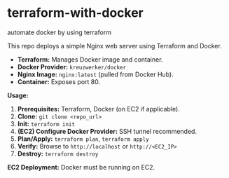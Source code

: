 # terraform-with-docker
automate docker by using terraform

This repo deploys a simple Nginx web server using Terraform and Docker.

* **Terraform:** Manages Docker image and container.
* **Docker Provider:** `kreuzwerker/docker`
* **Nginx Image:** `nginx:latest` (pulled from Docker Hub).
* **Container:** Exposes port 80.

**Usage:**

1. **Prerequisites:** Terraform, Docker (on EC2 if applicable).
2. **Clone:** `git clone <repo_url>`
3. **Init:** `terraform init`
4. **(EC2) Configure Docker Provider:** SSH tunnel recommended.
5. **Plan/Apply:** `terraform plan`, `terraform apply`
6. **Verify:** Browse to `http://localhost` or `http://<EC2_IP>`
7. **Destroy:** `terraform destroy`

**EC2 Deployment:** Docker must be running on EC2.
